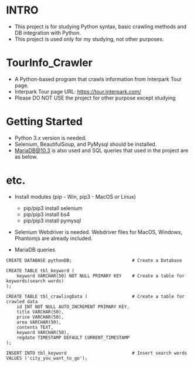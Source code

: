 # INTRO
* This project is for studying Python syntax, basic crawling methods and DB integration with Python.
* This project is used only for my studying, not other purposes.

# TourInfo_Crawler
* A Python-based program that crawls information from Interpark Tour page.
* Interpark Tour page URL: https://tour.interpark.com/
* Please DO NOT USE the project for other purpose except studying

# Getting Started
* Python 3.x version is needed.
* Selenium, BeautifulSoup, and PyMysql should be installed.
* MariaDB@10.3 is also used and SQL queries that used in the project are as below.

# etc.
* Install modules (pip - Win, pip3 - MacOS or Linux)
    - pip/pip3 install selenium
    - pip/pip3 install bs4
    - pip/pip3 install pymysql

* Selenium Webdriver is needed. Webdriver files for MacOS, Windows, Phantomjs are already included.

* MariaDB queries
```
CREATE DATABASE pythonDB;                       # Create a Database
```
```
CREATE TABLE tbl_keyword (
    keyword VARCHAR(50) NOT NULL PRIMARY KEY    # Create a table for keywords(search words)
);
```
```
CREATE TABLE tbl_crawlingData (                 # Create a table for crawled data
    id INT NOT NULL AUTO_INCREMENT PRIMARY KEY,
    title VARCHAR(50),
    price VARCHAR(50),
    area VARCHAR(50),
    contents TEXT,
    keyword VARCHAR(50),
    regdate TIMESTAMP DEFAULT CURRENT_TIMESTAMP
);
```
```
INSERT INTO tbl_keyword                         # Insert search words
VALUES ('city_you_want_to_go');
```
